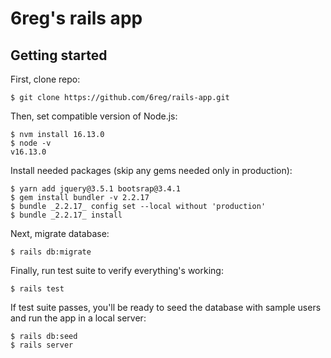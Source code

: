 # 6reg's rails app

## Getting started

First, clone repo:
```
$ git clone https://github.com/6reg/rails-app.git
```

Then, set compatible version of Node.js:

```
$ nvm install 16.13.0
$ node -v
v16.13.0
```

Install needed packages (skip any gems needed only in production):

```
$ yarn add jquery@3.5.1 bootsrap@3.4.1
$ gem install bundler -v 2.2.17
$ bundle _2.2.17_ config set --local without 'production'
$ bundle _2.2.17_ install
```

Next, migrate database:

```
$ rails db:migrate
```

Finally, run test suite to verify everything's working:

```
$ rails test
```

If test suite passes, you'll be ready to seed the database with sample
users and run the app in a local server:

```
$ rails db:seed
$ rails server
```


